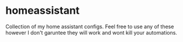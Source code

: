 # homeassistant
Collection of my home assistant configs. Feel free to use any of these however I don't garuntee they will work and wont kill your automations.
